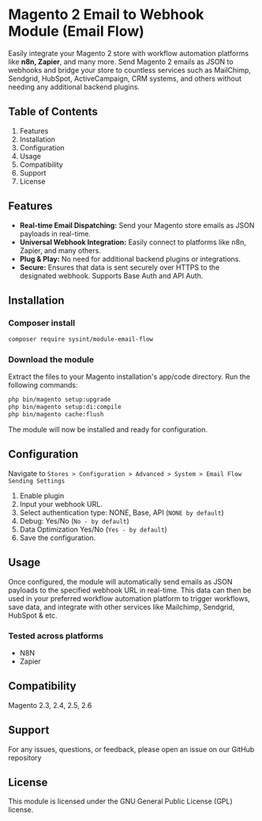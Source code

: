 # Magento 2 Email to Webhook Module (Email Flow)
Easily integrate your Magento 2 store with workflow automation platforms like **n8n, Zapier**, and many more. Send Magento 2 emails as JSON to webhooks and bridge your store to countless services such as MailChimp, Sendgrid, HubSpot, ActiveCampaign, CRM systems, and others without needing any additional backend plugins.

## Table of Contents
1. Features
2. Installation 
3. Configuration 
4. Usage 
5. Compatibility 
6. Support 
7. License 

## Features
- **Real-time Email Dispatching:** Send your Magento store emails as JSON payloads in real-time.
- **Universal Webhook Integration:** Easily connect to platforms like n8n, Zapier, and many others.
- **Plug & Play:** No need for additional backend plugins or integrations.
- **Secure:** Ensures that data is sent securely over HTTPS to the designated webhook. Supports Base Auth and API Auth.

## Installation
### Composer install

```bash
composer require sysint/module-email-flow
```

### Download the module
Extract the files to your Magento installation's app/code directory.
Run the following commands:

```bash
php bin/magento setup:upgrade
php bin/magento setup:di:compile
php bin/magento cache:flush
```

The module will now be installed and ready for configuration.

## Configuration
Navigate to `Stores > Configuration > Advanced > System > Email Flow Sending Settings`

1. Enable plugin 
2. Input your webhook URL.
3. Select authentication type: NONE, Base, API (`NONE by default`)
4. Debug: Yes/No (`No - by default`)
5. Data Optimization Yes/No (`Yes - by default`)
6. Save the configuration.

## Usage
Once configured, the module will automatically send emails as JSON payloads to the specified webhook URL in real-time.
This data can then be used in your preferred workflow automation platform to trigger workflows, save data, and integrate with other services like Mailchimp, Sendgrid, HubSpot & etc.

### Tested across platforms
- N8N
- Zapier

## Compatibility
Magento 2.3, 2.4, 2.5, 2.6

## Support
For any issues, questions, or feedback, please open an issue on our GitHub repository

## License
This module is licensed under the GNU General Public License (GPL) license.

